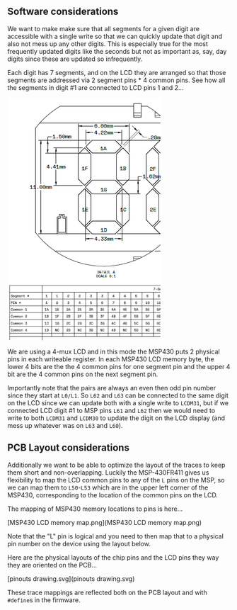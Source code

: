 ## Software considerations

We want to make make sure that all segments for a given digit are accessible with a single write so that we can quickly update that digit and also not mess up any other digits. This is especially true for the most frequently updated digits like the seconds but not as important as, say, day digits since these are updated so infrequently. 

Each digit has 7 segments, and on the LCD they are arranged so that those segments are addressed via 2 segment pins * 4 common pins. See how all the segments in digit #1 are connected to LCD pins 1 and 2...

![](LCD%20pin%20detail.png)  

We are using a 4-mux LCD and in this mode the MSP430 puts 2 physical pins in each writeable register. In each MSP430 LCD memory byte, the lower 4 bits are the the 4 common pins for one segment pin and the upper 4 bit are the 4 common pins on the next segment pin.

Importantly note that the pairs are always an even then odd pin number since they start at `L0/L1`. So `L62` and `L63` can be connected to the same digit on the LCD since we can update both with a single write to `LCDM31`, but if we connected LCD digit #1 to MSP pins `L61` and `L62` then we would need to write to both `LCDM31` and `LCDM30` to update the digit on the LCD display (and mess up whatever was on `L63` and `L60`).

## PCB Layout considerations

Additionally we want to be able to optimize the layout of the traces to keep them short and non-overlapping. Luckily the MSP-430FR411 gives us flexibility to map the LCD common pins to any of the `L` pins on the MSP, so we can map them to `L50`-`L53` which are in the upper left corner of the MSP430, corresponding to the location of the common pins on the LCD. 

The mapping of MSP430 memory locations to pins is here...

[MSP430 LCD memory map.png](MSP430 LCD memory map.png)

Note that the "L" pin is logical and you need to then map that to a physical pin number  on the device using the layout below. 

Here are the physical layouts of the chip pins and the LCD pins they way they are oriented on the PCB...

[pinouts drawing.svg](pinouts drawing.svg)

These trace mappings are reflected both on the PCB layout and with `#define`s in the firmware. 

